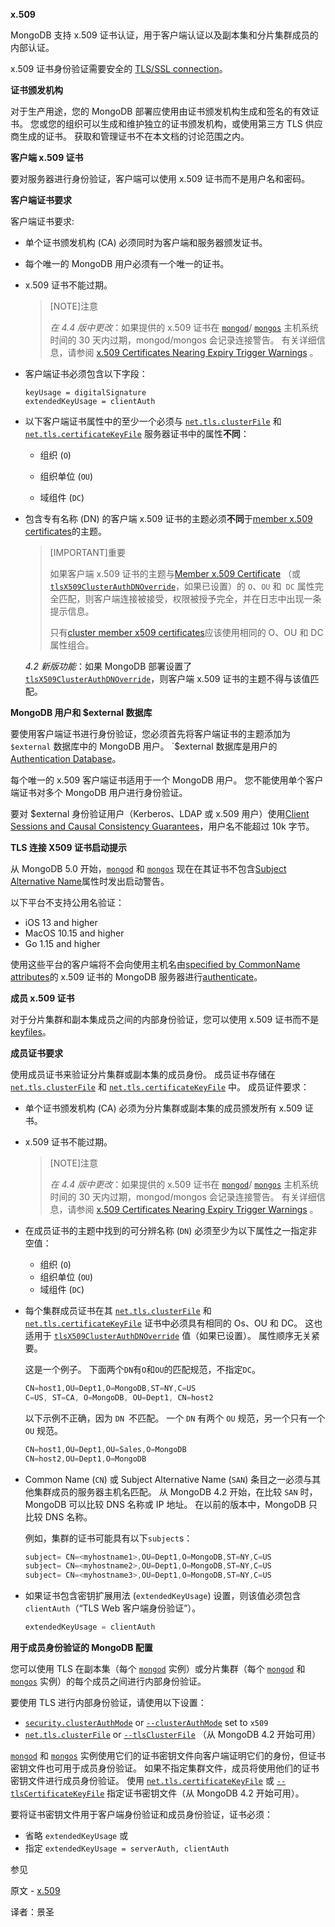  **x.509**

MongoDB 支持 x.509 证书认证，用于客户端认证以及副本集和分片集群成员的内部认证。

x.509 证书身份验证需要安全的 [TLS/SSL connection](https://www.mongodb.com/docs/manual/tutorial/configure-ssl/)。

**证书颁发机构**

对于生产用途，您的 MongoDB 部署应使用由证书颁发机构生成和签名的有效证书。 您或您的组织可以生成和维护独立的证书颁发机构，或使用第三方 TLS 供应商生成的证书。 获取和管理证书不在本文档的讨论范围之内。

**客户端 x.509 证书**

要对服务器进行身份验证，客户端可以使用 x.509 证书而不是用户名和密码。

**客户端证书要求**

客户端证书要求:

- 单个证书颁发机构 (CA) 必须同时为客户端和服务器颁发证书。

- 每个唯一的 MongoDB 用户必须有一个唯一的证书。

- x.509 证书不能过期。

  >[NOTE]注意
  >
  >*在 4.4 版中更改*：如果提供的 x.509 证书在 [`mongod`](https://www.mongodb.com/docs/manual/reference/program/mongod/#mongodb-binary-bin.mongod)/ [`mongos`](https://www.mongodb.com/docs/manual/reference/program/mongos/#mongodb-binary-bin.mongos) 主机系统时间的 30 天内过期，mongod/mongos 会记录连接警告。 有关详细信息，请参阅  [x.509 Certificates Nearing Expiry Trigger Warnings](https://www.mongodb.com/docs/manual/release-notes/4.4/#std-label-4.4-rel-notes-certificate-expiration-warning) 。

- 客户端证书必须包含以下字段：

  ```shell
  keyUsage = digitalSignature
  extendedKeyUsage = clientAuth
  ```

- 以下客户端证书属性中的至少一个必须与 [`net.tls.clusterFile`](https://www.mongodb.com/docs/manual/reference/configuration-options/#mongodb-setting-net.tls.clusterFile) 和 [`net.tls.certificateKeyFile`](https://www.mongodb.com/docs/manual/reference/configuration-options/#mongodb-setting-net.tls.certificateKeyFile) 服务器证书中的属性**不同**：

  - 组织 (`O`)
  - 组织单位 (`OU`)

  - 域组件 (`DC`)

- 包含专有名称 (DN) 的客户端 x.509 证书的主题必须**不同**于[member x.509 certificates](https://www.mongodb.com/docs/manual/tutorial/configure-x509-member-authentication/#std-label-x509-member-certificate)的主题。

  >[IMPORTANT]重要
  >
  >如果客户端 x.509 证书的主题与[Member x.509 Certificate](https://www.mongodb.com/docs/manual/tutorial/configure-x509-member-authentication/#std-label-x509-member-certificate) （或 [`tlsX509ClusterAuthDNOverride`](https://www.mongodb.com/docs/manual/reference/parameters/#mongodb-parameter-param.tlsX509ClusterAuthDNOverride)，如果已设置）的 `O`、`OU` 和` DC` 属性完全匹配，则客户端连接被接受，权限被授予完全，并在日志中出现一条提示信息。
  >
  >只有[cluster member x509 certificates](https://www.mongodb.com/docs/manual/tutorial/configure-x509-member-authentication/#std-label-x509-member-certificate)应该使用相同的 O、OU 和 DC 属性组合。

  *4.2 新版功能*：如果 MongoDB 部署设置了 [`tlsX509ClusterAuthDNOverride`](https://www.mongodb.com/docs/manual/reference/parameters/#mongodb-parameter-param.tlsX509ClusterAuthDNOverride)，则客户端 x.509 证书的主题不得与该值匹配。

**MongoDB 用户和 $external 数据库**

要使用客户端证书进行身份验证，您必须首先将客户端证书的主题添加为 `$external` 数据库中的 MongoDB 用户。 `$external 数据库是用户的[Authentication Database](https://www.mongodb.com/docs/manual/core/security-users/#std-label-authentication-database)。

每个唯一的 x.509 客户端证书适用于一个 MongoDB 用户。 您不能使用单个客户端证书对多个 MongoDB 用户进行身份验证。

要对 $external 身份验证用户（Kerberos、LDAP 或 x.509 用户）使用[Client Sessions and Causal Consistency Guarantees](https://www.mongodb.com/docs/manual/core/read-isolation-consistency-recency/#std-label-sessions)，用户名不能超过 10k 字节。

**TLS 连接 X509 证书启动提示**

从 MongoDB 5.0 开始，[`mongod`](https://www.mongodb.com/docs/manual/reference/program/mongod/#mongodb-binary-bin.mongod) 和 [`mongos`](https://www.mongodb.com/docs/manual/reference/program/mongos/#mongodb-binary-bin.mongos) 现在在其证书不包含[Subject Alternative Name](https://www.mongodb.com/docs/manual/reference/glossary/#std-term-Subject-Alternative-Name)属性时发出启动警告。

以下平台不支持公用名验证：

- iOS 13 and higher
- MacOS 10.15 and higher
- Go 1.15 and higher

使用这些平台的客户端将不会向使用主机名由[specified by CommonName attributes](https://www.mongodb.com/docs/manual/reference/program/mongod/#std-label-KMIP-subject-alternative-name-CN)的 x.509 证书的 MongoDB 服务器进行[authenticate](https://www.mongodb.com/docs/manual/tutorial/configure-x509-client-authentication/#std-label-x509-client-authentication)。

**成员 x.509 证书**

对于分片集群和副本集成员之间的内部身份验证，您可以使用 x.509 证书而不是[keyfiles](https://www.mongodb.com/docs/manual/tutorial/deploy-sharded-cluster-with-keyfile-access-control/)。

**成员证书要求**

使用成员证书来验证分片集群或副本集的成员身份。 成员证书存储在 [`net.tls.clusterFile`](https://www.mongodb.com/docs/manual/reference/configuration-options/#mongodb-setting-net.tls.clusterFile) 和 [`net.tls.certificateKeyFile`](https://www.mongodb.com/docs/manual/reference/configuration-options/#mongodb-setting-net.tls.certificateKeyFile) 中。 成员证件要求：

- 单个证书颁发机构 (CA) 必须为分片集群或副本集的成员颁发所有 x.509 证书。

- x.509 证书不能过期。

  >[NOTE]注意
  >
  >*在 4.4 版中更改*：如果提供的 x.509 证书在 [`mongod`](https://www.mongodb.com/docs/manual/reference/program/mongod/#mongodb-binary-bin.mongod)/ [`mongos`](https://www.mongodb.com/docs/manual/reference/program/mongos/#mongodb-binary-bin.mongos) 主机系统时间的 30 天内过期，mongod/mongos 会记录连接警告。 有关详细信息，请参阅  [x.509 Certificates Nearing Expiry Trigger Warnings](https://www.mongodb.com/docs/manual/release-notes/4.4/#std-label-4.4-rel-notes-certificate-expiration-warning) 。

- 在成员证书的主题中找到的可分辨名称 (`DN`) 必须至少为以下属性之一指定非空值：

  - 组织 (`O`)
  - 组织单位 (`OU`)
  - 域组件 (`DC`)

- 每个集群成员证书在其 [`net.tls.clusterFile`](https://www.mongodb.com/docs/manual/reference/configuration-options/#mongodb-setting-net.tls.clusterFile) 和 [`net.tls.certificateKeyFile`](https://www.mongodb.com/docs/manual/reference/configuration-options/#mongodb-setting-net.tls.certificateKeyFile)  证书中必须具有相同的 Os、OU 和 DC。 这也适用于  [`tlsX509ClusterAuthDNOverride`](https://www.mongodb.com/docs/manual/reference/parameters/#mongodb-parameter-param.tlsX509ClusterAuthDNOverride) 值（如果已设置）。 属性顺序无关紧要。

  这是一个例子。 下面两个`DN`有`O`和`OU`的匹配规范，不指定`DC`。

  ```javascript
  CN=host1,OU=Dept1,O=MongoDB,ST=NY,C=US
  C=US, ST=CA, O=MongoDB, OU=Dept1, CN=host2
  ```

  以下示例不正确，因为 `DN `不匹配。 一个 `DN` 有两个 `OU` 规范，另一个只有一个 `OU` 规范。

  ```javascript
  CN=host1,OU=Dept1,OU=Sales,O=MongoDB
  CN=host2,OU=Dept1,O=MongoDB
  ```

- Common Name (`CN`) 或 Subject Alternative Name (`SAN`) 条目之一必须与其他集群成员的服务器主机名匹配。 从 MongoDB 4.2 开始，在比较 `SAN` 时，MongoDB 可以比较 DNS 名称或 IP 地址。 在以前的版本中，MongoDB 只比较 DNS 名称。

  例如，集群的证书可能具有以下`subject`s：

  ```javascript
  subject= CN=<myhostname1>,OU=Dept1,O=MongoDB,ST=NY,C=US
  subject= CN=<myhostname2>,OU=Dept1,O=MongoDB,ST=NY,C=US
  subject= CN=<myhostname3>,OU=Dept1,O=MongoDB,ST=NY,C=US
  ```

- 如果证书包含密钥扩展用法 (`extendedKeyUsage`) 设置，则该值必须包含 `clientAuth`（“TLS Web 客户端身份验证”）。

  ```javascript
  extendedKeyUsage = clientAuth
  ```

**用于成员身份验证的 MongoDB 配置**

您可以使用 TLS 在副本集（每个 [`mongod`](https://www.mongodb.com/docs/manual/reference/program/mongod/#mongodb-binary-bin.mongod) 实例）或分片集群（每个 [`mongod`](https://www.mongodb.com/docs/manual/reference/program/mongod/#mongodb-binary-bin.mongod) 和 [`mongos`](https://www.mongodb.com/docs/manual/reference/program/mongos/#mongodb-binary-bin.mongos) 实例）的每个成员之间进行内部身份验证。

要使用 TLS 进行内部身份验证，请使用以下设置：

- [`security.clusterAuthMode`](https://www.mongodb.com/docs/manual/reference/configuration-options/#mongodb-setting-security.clusterAuthMode) or [`--clusterAuthMode`](https://www.mongodb.com/docs/manual/reference/program/mongod/#std-option-mongod.--clusterAuthMode) set to `x509`
- [`net.tls.clusterFile`](https://www.mongodb.com/docs/manual/reference/configuration-options/#mongodb-setting-net.tls.clusterFile) or [`--tlsClusterFile`](https://www.mongodb.com/docs/manual/reference/program/mongod/#std-option-mongod.--clusterAuthMode) （从 MongoDB 4.2 开始可用）

[`mongod`](https://www.mongodb.com/docs/manual/reference/program/mongod/#mongodb-binary-bin.mongod) 和 [`mongos`](https://www.mongodb.com/docs/manual/reference/program/mongos/#std-option-mongos.--tlsCertificateKeyFile) 实例使用它们的证书密钥文件向客户端证明它们的身份，但证书密钥文件也可用于成员身份验证。 如果不指定集群文件，成员将使用他们的证书密钥文件进行成员身份验证。 使用 [`net.tls.certificateKeyFile`](https://www.mongodb.com/docs/manual/reference/configuration-options/#mongodb-setting-net.tls.certificateKeyFile) 或 [`--tlsCertificateKeyFile`](https://www.mongodb.com/docs/manual/reference/program/mongod/#std-option-mongod.--tlsCertificateKeyFile)  指定证书密钥文件（从 MongoDB 4.2 开始可用）。

要将证书密钥文件用于客户端身份验证和成员身份验证，证书必须：

- 省略 `extendedKeyUsage` 或
- 指定 `extendedKeyUsage = serverAuth, clientAuth`

 参见

原文 - [x.509]( https://docs.mongodb.com/manual/core/security-x.509/ )

译者：景圣
